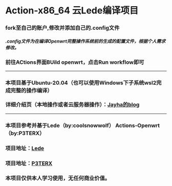 <!DOCTYPE html>
<html lang="en">
<head>

</head>
<body>
    <h1>Action-x86_64 云Lede编译项目</h1>
    <h3>fork至自己的账户,修改并添加自己的.config文件</h3>
    <h5>.config文件为在编译Openwrt完整操作系统前的生成的配置文件，根据个人需求修改。</h5>
    <h3>前往ACtions界面BUild openwrt，点击Run workflow即可</h3>
    <hr size="1px" color="black"/>
    <h3>本项目基于Ubuntu-20.04（也可以使用Windows下子系统wsl2完成完整的操作编译）
    <br /><br />详细介绍页（本地操作或者云服务器操作）：<a href="http://www.huadao.art/">Jayha的blog</a></h3>
    <hr size="1px" color="black"/>
    <h3>本项目参考并基于Lede（by:coolsnowwolf） Actions-Openwrt（by:P3TERX）</h3> 
    <h3>项目地址：<a href="https://github.com/coolsnowwolf/lede">Lede</a></h3>
    <h3>项目地址：<a href="https://github.com/P3TERX/Actions-OpenWrt">P3TERX</a></h3>
    <h3>本项目仅供本人学习使用，无任何商业价值。</h3>
</body>
</html>